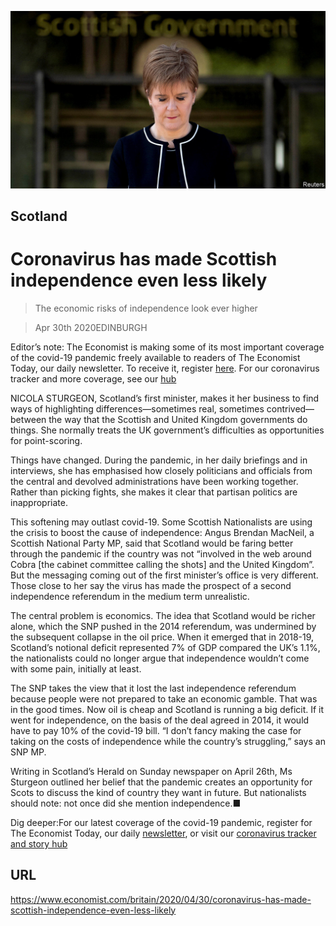 ![](./images/20200502_BRP501.jpg)

## Scotland

# Coronavirus has made Scottish independence even less likely

> The economic risks of independence look ever higher

> Apr 30th 2020EDINBURGH

Editor’s note: The Economist is making some of its most important coverage of the covid-19 pandemic freely available to readers of The Economist Today, our daily newsletter. To receive it, register [here](https://www.economist.com//newslettersignup). For our coronavirus tracker and more coverage, see our [hub](https://www.economist.com//coronavirus)

NICOLA STURGEON, Scotland’s first minister, makes it her business to find ways of highlighting differences—sometimes real, sometimes contrived—between the way that the Scottish and United Kingdom governments do things. She normally treats the UK government’s difficulties as opportunities for point-scoring.

Things have changed. During the pandemic, in her daily briefings and in interviews, she has emphasised how closely politicians and officials from the central and devolved administrations have been working together. Rather than picking fights, she makes it clear that partisan politics are inappropriate.

This softening may outlast covid-19. Some Scottish Nationalists are using the crisis to boost the cause of independence: Angus Brendan MacNeil, a Scottish National Party MP, said that Scotland would be faring better through the pandemic if the country was not “involved in the web around Cobra [the cabinet committee calling the shots] and the United Kingdom”. But the messaging coming out of the first minister’s office is very different. Those close to her say the virus has made the prospect of a second independence referendum in the medium term unrealistic.

The central problem is economics. The idea that Scotland would be richer alone, which the SNP pushed in the 2014 referendum, was undermined by the subsequent collapse in the oil price. When it emerged that in 2018-19, Scotland’s notional deficit represented 7% of GDP compared the UK’s 1.1%, the nationalists could no longer argue that independence wouldn’t come with some pain, initially at least.

The SNP takes the view that it lost the last independence referendum because people were not prepared to take an economic gamble. That was in the good times. Now oil is cheap and Scotland is running a big deficit. If it went for independence, on the basis of the deal agreed in 2014, it would have to pay 10% of the covid-19 bill. “I don’t fancy making the case for taking on the costs of independence while the country’s struggling,” says an SNP MP.

Writing in Scotland’s Herald on Sunday newspaper on April 26th, Ms Sturgeon outlined her belief that the pandemic creates an opportunity for Scots to discuss the kind of country they want in future. But nationalists should note: not once did she mention independence.■

Dig deeper:For our latest coverage of the covid-19 pandemic, register for The Economist Today, our daily [newsletter](https://www.economist.com//newslettersignup), or visit our [coronavirus tracker and story hub](https://www.economist.com//coronavirus)

## URL

https://www.economist.com/britain/2020/04/30/coronavirus-has-made-scottish-independence-even-less-likely
